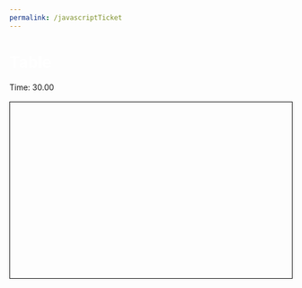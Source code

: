 ```yaml
---
permalink: /javascriptTicket
---
```

<head>
    <script src="https://code.jquery.com/jquery-1.12.4.min.js"></script>
</head>
<h1 style="color:white; text-align: left;">Table</h1>
<style>
    #sample_style{
        width: 100%;
        color:white;
        border: 4px solid #808080;
    }
    canvas{
        margin-left: auto;
        margin-right: auto;
        display: block;
    }
</style>
<label>Time:</label>
<label id="time">30.00</label><br><br>
<canvas id="canvas" width="800" height="500" style="border:1px solid #000000;"></canvas>
<div id="menu" style="display:none">
<br><br>
<label>Name:</label>
<input type="text" id="name"><br><br>
<label>Score:</label>
<label id="score">0</label><br><br>
<button onclick="addEntry()">Submit</button>
<table id="table" style="width: 100%; color: #707070; border: 4px solid #909090;">
  <tr>
    <th>Name</th>
    <th>Score</th>
  </tr>
  <tbody id="get">
  </tbody>
</table>
</div>

<script>
    function partition(arr, l, m, r){
        var n1 = m - l + 1;
        var n2 = r - m;
        var L = new Array(n1);
        var R = new Array(n2);
        
        for (var i = 0; i < n1; i++)
            L[i] = arr[l + i];
        for (var j = 0; j < n2; j++)
            R[j] = arr[m + 1 + j];
        
        var i = 0;
        var j = 0;
        var k = l;
     
        while (i < n1 && j < n2) {
            if (L[i]["score"] <= R[j]["score"]) {
                arr[k] = L[i];
                i++;
            }
            else {
                arr[k] = R[j];
                j++;
            }
            k++;
        }
        while (i < n1) {
            arr[k] = L[i];
            i++;
            k++;
        }
        while (j < n2) {
            arr[k] = R[j];
            j++;
            k++;
        }
    }
    

    function mergeSort(arr,l, r){
        if(l>=r){
            return;
        }
        var m =l+ parseInt((r-l)/2);
        mergeSort(arr,l,m);
        mergeSort(arr,m+1,r);
        partition(arr,l,m,r);
    }

    let array = [];

    

    function addEntry(){
        name = document.getElementById('name').value;
        score = document.getElementById("score").value;
        array.push({name,score});
        mergeSort(array,0,array.length-1);
        for (let i=0;i<array.length-1;i++){
            $('tr:last-child').remove();
        }
        array.forEach(function (record){
            var name = record["name"];
            var score = record["score"];
            var row = '<tr>' +
                '<td>' + name + '</td>' +
                '<td>' + score + '</td>' +
                '</tr>';
    
            $('#table').append(row);
        });
    }
    function orb(x,y,color,rad){
        ctx.fillStyle = color;
        ctx.beginPath();
        ctx.arc(x, y, rad, 0, 2 * Math.PI, true);
        ctx.fill();
    }
    let c = document.getElementById("canvas");
    let ctx = c.getContext("2d");
    ctx.fillStyle = "rgb(140,200,140)";
    ctx.fillRect(0, 0, c.width, c.height);
    let dotx=400;
    let doty=250;
    orb(dotx,doty,"rgb(0,0,0)",10);
    let started = false;
    let tapped = [];
    let time = 30.00;
    let score = 0;
    const id = setInterval(() => {
        ctx.fillStyle = "rgb(140,200,140)";
        ctx.fillRect(0, 0, c.width, c.height);
        for (let i=tapped.length-1;i>=0;i--){
            orb(tapped[i][0],tapped[i][1],"rgb("+14*tapped[i][2].toString()+","+20*tapped[i][2].toString()+","+14*tapped[i][2].toString()+")",10+tapped[i][2]);
            tapped[i][2]+=1;
            if (tapped[i][2]==10){
                tapped.splice(i,1);
            }
        }
        orb(dotx,doty,"rgb(0,0,0)",10);
        time-=0.01;
        document.getElementById("time").innerText = time.toFixed(2);
        if (time==0){
            clearInterval(id);
            document.getElementById("menu").style.display="block";
            document.getElementById("score").innerText = score;
        }
    }, 10);
    c.addEventListener('mousedown', function (e) {
        // Get the target
        const target = e.target;
    
        // Get the bounding rectangle of target
        const rect = target.getBoundingClientRect();
    
        // Mouse position
        const x = e.clientX - rect.left;
        const y = e.clientY - rect.top;
        console.log(x,y);
        if (dotx-10<x&&x<dotx+10 && doty-10<y&&y<doty+10){
            tapped.push([dotx,doty,0]);
            console.log([dotx,doty,0]);
            dotx=10+Math.floor(Math.random()*780);
            doty=10+Math.floor(Math.random()*480);
            score+=1;
        }
    });
</script>